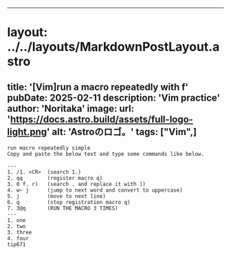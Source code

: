 
---
# layout: ../../layouts/MarkdownPostLayout.astro
title: '[Vim]run a macro repeatedly with f'
pubDate: 2025-02-11
description: 'Vim practice'
author: 'Noritaka'
image:
    url: 'https://docs.astro.build/assets/full-logo-light.png'
    alt: 'Astroのロゴ。'
tags: ["Vim",]
---


```
run macro repeatedly simple
Copy and paste the below text and type some commands like below.

---
1. /1. <CR>  (search 1.)
2. qq        (register macro q)
3. 0 f. r)   (search . and replace it with ))
4. w~ j      (jump to next word and convert to uppercase)
5. j         (move to next line)
6. q         (stop registration macro q)
7. 3@q       (RUN THE MACRO 3 TIMES)
---
1. one
2. two
3. three
4. four
tip671
```
